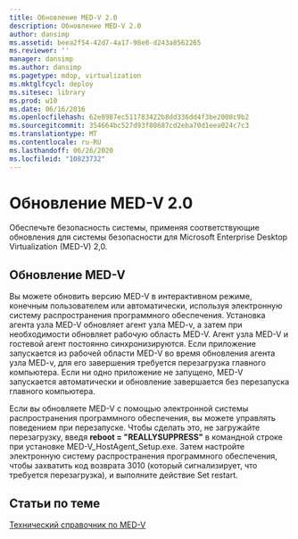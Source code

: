 ```yaml
---
title: Обновление MED-V 2.0
description: Обновление MED-V 2.0
author: dansimp
ms.assetid: beea2f54-42d7-4a17-98e0-d243a8562265
ms.reviewer: ''
manager: dansimp
ms.author: dansimp
ms.pagetype: mdop, virtualization
ms.mktglfcycl: deploy
ms.sitesec: library
ms.prod: w10
ms.date: 06/16/2016
ms.openlocfilehash: 62e8987ec511783422b8dd336dd4f3be2008c9b2
ms.sourcegitcommit: 354664bc527d93f80687cd2eba70d1eea024c7c3
ms.translationtype: MT
ms.contentlocale: ru-RU
ms.lasthandoff: 06/26/2020
ms.locfileid: "10823732"
---
```

# Обновление MED-V 2.0


Обеспечьте безопасность системы, применяя соответствующие обновления для системы безопасности для Microsoft Enterprise Desktop Virtualization (MED-V) 2,0.

## Обновление MED-V


Вы можете обновить версию MED-V в интерактивном режиме, конечным пользователем или автоматически, используя электронную систему распространения программного обеспечения. Установка агента узла MED-V обновляет агент узла MED-v, а затем при необходимости обновляет рабочую область MED-V. Агент узла MED-V и гостевой агент постоянно синхронизируются. Если приложение запускается из рабочей области MED-V во время обновления агента узла MED-v, для его завершения требуется перезагрузка главного компьютера. Если ни одно приложение не запущено, MED-V запускается автоматически и обновление завершается без перезапуска главного компьютера.

Если вы обновляете MED-V с помощью электронной системы распространения программного обеспечения, вы можете управлять поведением при перезапуске. Чтобы сделать это, не загружайте перезагрузку, введя **reboot = "REALLYSUPPRESS"** в командной строке при установке MED-V\_HostAgent\_Setup.exe. Затем настройте электронную систему распространения программного обеспечения, чтобы захватить код возврата 3010 (который сигнализирует, что требуется перезагрузка), и выполните действие Set restart.

## Статьи по теме


[Технический справочник по MED-V](technical-reference-for-med-v.md)

 

 





